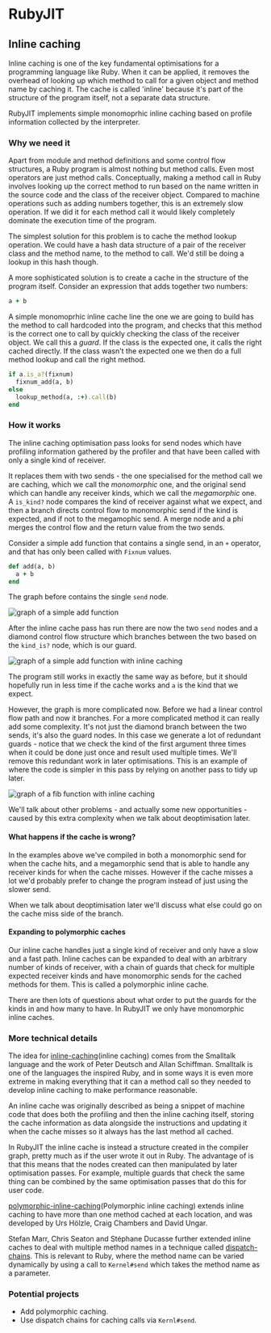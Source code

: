 # RubyJIT

## Inline caching

Inline caching is one of the key fundamental optimisations for a programming
language like Ruby. When it can be applied, it removes the overhead of looking
up which method to call for a given object and method name by caching it. The
cache is called 'inline' because it's part of the structure of the program
itself, not a separate data structure.

RubyJIT implements simple monomoprhic inline caching based on profile
information collected by the interpreter.

### Why we need it

Apart from module and method definitions and some control flow structures, a
Ruby program is almost nothing but method calls. Even most operators are just
method calls. Conceptually, making a method call in Ruby involves looking up the
correct method to run based on the name written in the source code and the class
of the receiver object. Compared to machine operations such as adding numbers
together, this is an extremely slow operation. If we did it for each method call
it would likely completely dominate the execution time of the program.

The simplest solution for this problem is to cache the method lookup operation.
We could have a hash data structure of a pair of the receiver class and the
method name, to the method to call. We'd still be doing a lookup in this hash
though.

A more sophisticated solution is to create a cache in the structure of the program itself. Consider an expression that adds together two numbers:

```ruby
a + b
```

A simple monomoprhic inline cache line the one we are going to build has the
method to call hardcoded into the program, and checks that this method is the
correct one to call by quickly checking the class of the receiver object. We
call this a *guard*. If the class is the expected one, it calls the right cached
directly. If the class wasn't the expected one we then do a full method lookup
and call the right method.

```ruby
if a.is_a?(fixnum)
  fixnum_add(a, b)
else
  lookup_method(a, :+).call(b)
end
```

### How it works

The inline caching optimisation pass looks for send nodes which have profiling
information gathered by the profiler and that have been called with only a
single kind of receiver.

It replaces them with two sends - the one specialised for the method call we are
caching, which we call the *monomorphic* one, and the original send which can
handle any receiver kinds, which we call the *megamorphic* one. A `is_kind?`
node compares the kind of receiver against what we expect, and then a branch
directs control flow to monomorphic send if the kind is expected, and if not to
the megamophic send. A merge node and a phi merges the control flow and the
return value from the two sends.

Consider a simple add function that contains a single send, in an `+` operator,
and that has only been called with `Fixnum` values.

```ruby
def add(a, b)
  a + b
end
```

The graph before contains the single `send` node.

![graph of a simple add function](inline-caching/input.png)

After the inline cache pass has run there are now the two `send` nodes and a
diamond control flow structure which branches between the two based on the
`kind_is?` node, which is our guard.

![graph of a simple add function with inline caching](inline-caching/cached.png)

The program still works in exactly the same way as before, but it should
hopefully run in less time if the cache works and `a` is the kind that we
expect.

However, the graph is more complicated now. Before we had a linear control flow
path and now it branches. For a more complicated method it can really add some
complexity. It's not just the diamond branch between the two sends, it's also
the guard nodes. In this case we generate a lot of redundant guards - notice
that we check the kind of the first argument three times when it could be done
just once and result used multiple times. We'll remove this redundant work in
later optimisations. This is an example of where the code is simpler in this
pass by relying on another pass to tidy up later.

![graph of a fib function with inline caching](inline-caching/fib.png)

We'll talk about other problems - and actually some new opportunities - caused
by this extra complexity when we talk about deoptimisation later.

#### What happens if the cache is wrong?

In the examples above we've compiled in both a monomorphic send for when the
cache hits, and a megamorphic send that is able to handle any receiver kinds for
when the cache misses. However if the cache misses a lot we'd probably prefer to
change the program instead of just using the slower send.

When we talk about deoptimisation later we'll discuss what else could go on the
cache miss side of the branch.

#### Expanding to polymorphic caches

Our inline cache handles just a single kind of receiver and only have a slow and
a fast path. Inline caches can be expanded to deal with an arbitrary number of
kinds of receiver, with a chain of guards that check for multiple expected
receiver kinds and have monomorphic sends for the cached methods for them. This
is called a polymorphic inline cache.

There are then lots of questions about what order to put the guards for the
kinds in and how many to have. In RubyJIT we only have monomorphic inline
caches.

### More technical details

The idea for [inline-caching](inline caching) comes from the Smalltalk language
and the work of Peter Deutsch and Allan Schiffman. Smalltalk is one of the
languages the inspired Ruby, and in some ways it is even more extreme in making
everything that it can a method call so they needed to develop inline caching to
make performance reasonable.

[inline-caching]: 
http://web.cs.ucla.edu/~palsberg/course/cs232/papers/DeutschSchiffman-popl84.pdf

An inline cache was originally described as being a snippet of machine code that
does both the profiling and then the inline caching itself, storing the cache
information as data alongside the instructions and updating it when the cache
misses so it always has the last method all cached.

In RubyJIT the inline cache is instead a structure created in the compiler
graph, pretty much as if the user wrote it out in Ruby. The advantage of is that
this means that the nodes created can then manipulated by later optimisation
passes. For example, multiple guards that check the same thing can be combined
by the same optimisation passes that do this for user code.

[polymorphic-inline-caching](Polymorphic inline caching) extends inline caching
to have more than one method cached at each location, and was developed by Urs
Hölzle, Craig Chambers and David Ungar.

[polymorphic-inline-caching]: 
http://www.selflanguage.org/_static/published/pics.pdf

Stefan Marr, Chris Seaton and Stéphane Ducasse further extended inline caches to
deal with multiple method names in a technique called
[dispatch-chains](dispatch-chains). This is relevant to Ruby, where the method
name can be varied dynamically by using a call to `Kernel#send` which takes the
method name as a parameter.

[dispatch-chains]: 
http://chrisseaton.com/rubytruffle/pldi15-metaprogramming/pldi15-marr-et-al-zero-overhead-metaprogramming.pdf

### Potential projects

* Add polymorphic caching.
* Use dispatch chains for caching calls via `Kernl#send`.
